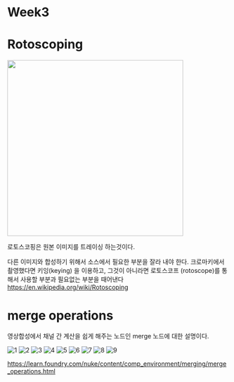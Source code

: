 # Week3
# Rotoscoping
<img src="https://www.pluralsight.com/content/pluralsight/en/blog/film-games/und/understanding-rotoscoping-process-every-vfx-artist-know/_jcr_content/main/hero_blog_block/image-res.img.jpg/1574113293593.jpg" width="400">


로토스코핑은 원본 이미지를 트레이싱 하는것이다.

다른 이미지와 합성하기 위해서 소스에서 필요한 부분을 잘라 내야 한다.
크로마키에서 촬영했다면 키잉(keying) 을 이용하고, 그것이 아니라면 로토스코프 (rotoscope)를 통해서 사용할 부분과 필요없는 부분을 때어낸다
https://en.wikipedia.org/wiki/Rotoscoping

# merge operations
영상합성에서 채널 간 계산을 쉽게 해주는 노드인 merge 노드에 대한 설명이다.

![1](https://user-images.githubusercontent.com/76280155/137613551-5ddfa123-6644-46eb-8eff-4abe72662e69.png)
![2](https://user-images.githubusercontent.com/76280155/137613600-3a8dff54-70c3-4a51-a19e-ae81d7d89c35.png)
![3](https://user-images.githubusercontent.com/76280155/137613606-13c5bf4a-3dc1-491d-a9ba-f20f8def4781.png)
![4](https://user-images.githubusercontent.com/76280155/137613610-b991dbb1-75db-4a4e-b66b-473fedae5e59.png)
![5](https://user-images.githubusercontent.com/76280155/137613614-05ea3deb-0dc0-442e-80ce-9eebdc1ddfa1.png)
![6](https://user-images.githubusercontent.com/76280155/137613615-ff1c421a-2561-4e51-bc23-cadd7d7409a8.png)
![7](https://user-images.githubusercontent.com/76280155/137613617-fb9b4fc3-755d-41c9-aed0-110f92509d2c.png)
![8](https://user-images.githubusercontent.com/76280155/137613618-e6137436-e13a-41f8-9ef4-5106316466b3.png)
![9](https://user-images.githubusercontent.com/76280155/137613619-f8ae0505-4b8e-4022-893e-b3836bddf61e.png)

https://learn.foundry.com/nuke/content/comp_environment/merging/merge_operations.html
